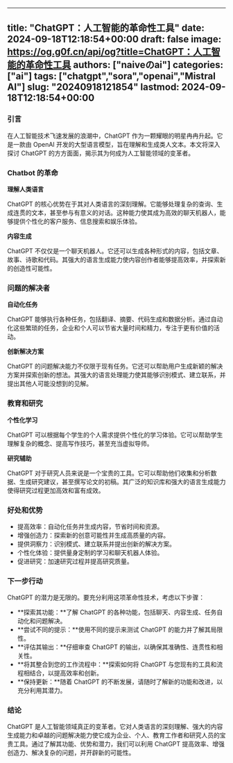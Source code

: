 
---
title: "ChatGPT：人工智能的革命性工具"
date: 2024-09-18T12:18:54+00:00
draft: false
image: https://og.g0f.cn/api/og?title=ChatGPT：人工智能的革命性工具
authors: ["naiveのai"]
categories: ["ai"]
tags: ["chatgpt","sora","openai","Mistral AI"]
slug: "20240918121854"
lastmod: 2024-09-18T12:18:54+00:00
---
### 引言

在人工智能技术飞速发展的浪潮中，ChatGPT 作为一颗耀眼的明星冉冉升起。它是一款由 OpenAI 开发的大型语言模型，旨在理解和生成类人文本。本文将深入探讨 ChatGPT 的方方面面，揭示其为何成为人工智能领域的变革者。

### Chatbot 的革命

**理解人类语言**

ChatGPT 的核心优势在于其对人类语言的深刻理解。它能够处理复杂的查询、生成连贯的文本，甚至参与有意义的对话。这种能力使其成为高效的聊天机器人，能够提供个性化的客户服务、信息搜索和娱乐体验。

**内容生成**

ChatGPT 不仅仅是一个聊天机器人。它还可以生成各种形式的内容，包括文章、故事、诗歌和代码。其强大的语言生成能力使内容创作者能够提高效率，并探索新的创造性可能性。

### 问题的解决者

**自动化任务**

ChatGPT 能够执行各种任务，包括翻译、摘要、代码生成和数据分析。通过自动化这些繁琐的任务，企业和个人可以节省大量时间和精力，专注于更有价值的活动。

**创新解决方案**

ChatGPT 的问题解决能力不仅限于现有任务。它还可以帮助用户生成新颖的解决方案并探索创新的想法。其强大的语言处理能力使其能够识别模式、建立联系，并提出其他人可能没想到的见解。

### 教育和研究

**个性化学习**

ChatGPT 可以根据每个学生的个人需求提供个性化的学习体验。它可以帮助学生理解复杂的概念、提高写作技巧，甚至充当虚拟导师。

**研究辅助**

ChatGPT 对于研究人员来说是一个宝贵的工具。它可以帮助他们收集和分析数据、生成研究建议，甚至撰写论文的初稿。其广泛的知识库和强大的语言生成能力使得研究过程更加高效和富有成效。

### 好处和优势

* 提高效率：自动化任务并生成内容，节省时间和资源。
* 增强创造力：探索新的创意可能性并生成高质量的内容。
* 提供洞察力：识别模式、建立联系并提出创新的解决方案。
* 个性化体验：提供量身定制的学习和聊天机器人体验。
* 促进研究：加速研究过程并提高研究质量。

### 下一步行动

ChatGPT 的潜力是无限的。要充分利用这项革命性技术，考虑以下步骤：

* **探索其功能：**了解 ChatGPT 的各种功能，包括聊天、内容生成、任务自动化和问题解决。
* **尝试不同的提示：**使用不同的提示来测试 ChatGPT 的能力并了解其局限性。
* **评估其输出：**仔细审查 ChatGPT 的输出，以确保其准确性、连贯性和相关性。
* **将其整合到您的工作流程中：**探索如何将 ChatGPT 与您现有的工具和流程相结合，以提高效率和创新。
* **保持更新：**随着 ChatGPT 的不断发展，请随时了解新的功能和改进，以充分利用其潜力。

### 结论

ChatGPT 是人工智能领域真正的变革者。它对人类语言的深刻理解、强大的内容生成能力和卓越的问题解决能力使它成为企业、个人、教育工作者和研究人员的宝贵工具。通过了解其功能、优势和潜力，我们可以利用 ChatGPT 提高效率、增强创造力、解决复杂的问题，并开辟新的可能性。